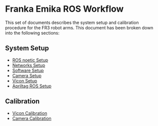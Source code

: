 # Franka Emika ROS Workflow

This set of documents describes the system setup and calibration procedure for the FR3 robot arms. This document has been broken down into the following sections:

## System Setup
- [ROS noetic Setup](README.md)
- [Networks Setup](../network_setting/README.md)
- [Software Setup](INSTALLATION.md)
- [Camera Setup]()
- [Vicon Setup]()
- [Apriltag ROS Setup]()
  
## Calibration

- [Vicon Calibration]()
- [Camera Calibration]()
